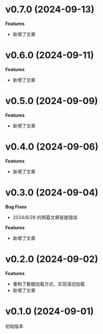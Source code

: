# v0.7.0 (2024-09-13)

**Features**

- 新增了文章

# v0.6.0 (2024-09-11)

**Features**

- 新增了文章

# v0.5.0 (2024-09-09)

**Features**

- 新增了文章

# v0.4.0 (2024-09-06)

**Features**

- 新增了文章

# v0.3.0 (2024-09-04)

**Bug Fixes**

- 2024/8/28 的两篇文章链接错误

**Features**

- 新增了文章

# v0.2.0 (2024-09-02)

**Features**

- 重构了数据加载方式，实现滚动加载
- 新增了文章

# v0.1.0 (2024-09-01)

初始版本
